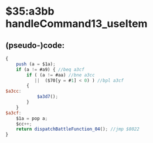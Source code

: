 ﻿
# $35:a3bb handleCommand13_useItem

<summary></summary>

## (pseudo-)code:
```js
{
	push (a = $1a);
	if (a != #a9) { //beq a3cf
		if ( (a != #aa) //bne a3cc
		   ||  ($70[y = #1] < 0) ) //bpl a3cf
		{
$a3cc:
			$a3d7();
		}
	}
$a3cf:
	$1a = pop a;
	$cc++;
	return dispatchBattleFunction_04();	//jmp $8022
}
```



